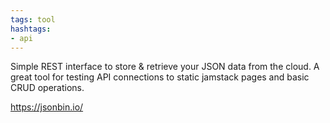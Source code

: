 ```yaml
---
tags: tool
hashtags:
- api
---
```


Simple REST interface to store & retrieve your JSON data from the cloud. A great tool for testing API connections to static jamstack pages and basic CRUD operations.

https://jsonbin.io/